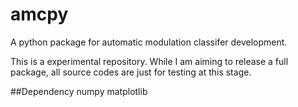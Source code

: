 # amcpy
A python package for automatic modulation classifer development.

This is a experimental repository. While I am aiming to release a full package, all source codes are just for testing at this stage.

##Dependency
numpy
matplotlib
